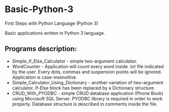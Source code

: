 # Basic-Python-3

First Steps with Python Language (Python 3)

Basic applications written in Python 3 language.



## Programs description:

- Simple_If_Else_Calculator - simple two-argument calculator.
- WordCounter - Application will count every word inside .txt file indicated by the user. Every dots, commas and suspension points will be ignored. Application is case-insensitive.
- Simple_Calculator_Using_Dictionary - another variation of two-argument calculator. If-Else block has been replaced by a Dictionary structure.
- CRUD_With_PYODBC - simple CRUD database application (Phone Book) using Microsoft SQL Server. PYODBC library is required in order to work properly. Database structure is described in comments inside the file.

